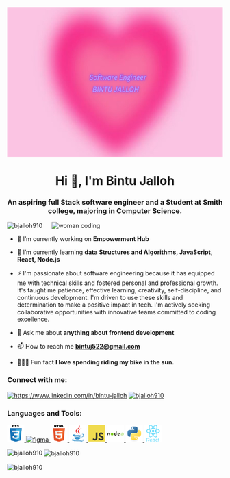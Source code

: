<img align="center" alt="banner" width="800" height="350" src="./web_development.jpg">
<h1 align="center">Hi 👋, I'm Bintu Jalloh</h1>
<h3 align="center">An aspiring full Stack software engineer and a Student at Smith college, majoring in Computer Science.</h3>
<img align="right" alt="woman coding" width="400" src="https://media.giphy.com/media/7v9opQEsqFRAlYs6mq/giphy.gif">

<p align="left"> <img src="https://komarev.com/ghpvc/?username=bjalloh910&label=Profile%20views&color=0e75b6&style=flat" alt="bjalloh910" /> </p>

- 🔭 I’m currently working on **Empowerment Hub**

- 🌱 I’m currently learning **data Structures and Algorithms, JavaScript, React, Node.js**

- ⚡ I'm passionate about software engineering because it has equipped me with technical skills and fostered personal and professional growth. It's taught me patience, effective learning, creativity, self-discipline, and continuous development. I'm driven to use these skills and determination to make a positive impact in tech. I'm actively seeking collaborative opportunities with innovative teams committed to coding excellence.

- 💬 Ask me about **anything about frontend development**

- 📫 How to reach me **bintuj522@gmail.com**

- 🚴🏽‍♀️ Fun fact **I love spending riding my bike in the sun.**

<h3 align="left">Connect with me:</h3>
<p align="left">
<a href="https://linkedin.com/in/https://www.linkedin.com/in/bintu-jalloh" target="blank"><img align="center" src="https://raw.githubusercontent.com/rahuldkjain/github-profile-readme-generator/master/src/images/icons/Social/linked-in-alt.svg" alt="https://www.linkedin.com/in/bintu-jalloh" height="30" width="40" /></a>
<a href="https://www.leetcode.com/bjalloh910" target="blank"><img align="center" src="https://raw.githubusercontent.com/rahuldkjain/github-profile-readme-generator/master/src/images/icons/Social/leet-code.svg" alt="bjalloh910" height="30" width="40" /></a>
</p>

<h3 align="left">Languages and Tools:</h3>
<p align="left"> <a href="https://www.w3schools.com/css/" target="_blank" rel="noreferrer"> <img src="https://raw.githubusercontent.com/devicons/devicon/master/icons/css3/css3-original-wordmark.svg" alt="css3" width="40" height="40"/> </a> <a href="https://www.figma.com/" target="_blank" rel="noreferrer"> <img src="https://www.vectorlogo.zone/logos/figma/figma-icon.svg" alt="figma" width="40" height="40"/> </a> <a href="https://www.w3.org/html/" target="_blank" rel="noreferrer"> <img src="https://raw.githubusercontent.com/devicons/devicon/master/icons/html5/html5-original-wordmark.svg" alt="html5" width="40" height="40"/> </a> <a href="https://www.java.com" target="_blank" rel="noreferrer"> <img src="https://raw.githubusercontent.com/devicons/devicon/master/icons/java/java-original.svg" alt="java" width="40" height="40"/> </a> <a href="https://developer.mozilla.org/en-US/docs/Web/JavaScript" target="_blank" rel="noreferrer"> <img src="https://raw.githubusercontent.com/devicons/devicon/master/icons/javascript/javascript-original.svg" alt="javascript" width="40" height="40"/> </a> <a href="https://nodejs.org" target="_blank" rel="noreferrer"> <img src="https://raw.githubusercontent.com/devicons/devicon/master/icons/nodejs/nodejs-original-wordmark.svg" alt="nodejs" width="40" height="40"/> </a> <a href="https://www.python.org" target="_blank" rel="noreferrer"> <img src="https://raw.githubusercontent.com/devicons/devicon/master/icons/python/python-original.svg" alt="python" width="40" height="40"/> </a> <a href="https://reactjs.org/" target="_blank" rel="noreferrer"> <img src="https://raw.githubusercontent.com/devicons/devicon/master/icons/react/react-original-wordmark.svg" alt="react" width="40" height="40"/> </a> </p>

<p><img align="left" src="https://github-readme-stats.vercel.app/api/top-langs?username=bjalloh910&show_icons=true&locale=en&layout=compact" alt="bjalloh910" /></p>

<p>&nbsp;<img align="center" src="https://github-readme-stats.vercel.app/api?username=bjalloh910&show_icons=true&locale=en" alt="bjalloh910" /></p>

<p><img align="center" src="https://github-readme-streak-stats.herokuapp.com/?user=bjalloh910&" alt="bjalloh910" /></p>

